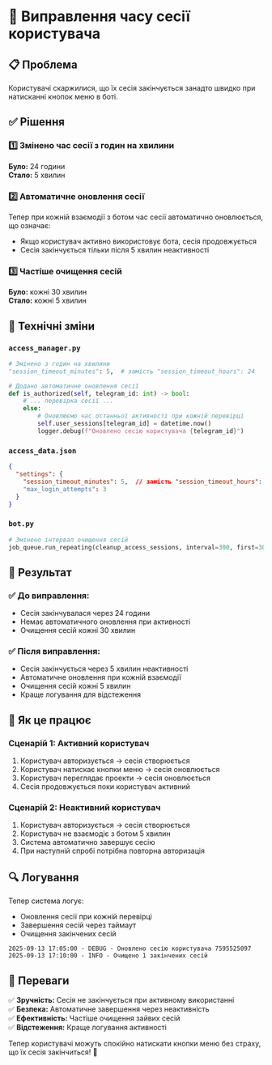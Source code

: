 # 🔧 Виправлення часу сесії користувача

## 📋 Проблема

Користувачі скаржилися, що їх сесія закінчується занадто швидко при натисканні кнопок меню в боті.

## ✅ Рішення

### 1️⃣ Змінено час сесії з годин на хвилини

**Було:** 24 години  
**Стало:** 5 хвилин

### 2️⃣ Автоматичне оновлення сесії

Тепер при кожній взаємодії з ботом час сесії автоматично оновлюється, що означає:
- Якщо користувач активно використовує бота, сесія продовжується
- Сесія закінчується тільки після 5 хвилин неактивності

### 3️⃣ Частіше очищення сесій

**Було:** кожні 30 хвилин  
**Стало:** кожні 5 хвилин

## 🔧 Технічні зміни

### `access_manager.py`

```python
# Змінено з годин на хвилини
"session_timeout_minutes": 5,  # замість "session_timeout_hours": 24

# Додано автоматичне оновлення сесії
def is_authorized(self, telegram_id: int) -> bool:
    # ... перевірка сесії ...
    else:
        # Оновлюємо час останньої активності при кожній перевірці
        self.user_sessions[telegram_id] = datetime.now()
        logger.debug(f"Оновлено сесію користувача {telegram_id}")
```

### `access_data.json`

```json
{
  "settings": {
    "session_timeout_minutes": 5,  // замість "session_timeout_hours": 24
    "max_login_attempts": 3
  }
}
```

### `bot.py`

```python
# Змінено інтервал очищення сесій
job_queue.run_repeating(cleanup_access_sessions, interval=300, first=300)  # Кожні 5 хвилин
```

## 🎯 Результат

### ✅ До виправлення:
- Сесія закінчувалася через 24 години
- Немає автоматичного оновлення при активності
- Очищення сесій кожні 30 хвилин

### ✅ Після виправлення:
- Сесія закінчується через 5 хвилин неактивності
- Автоматичне оновлення при кожній взаємодії
- Очищення сесій кожні 5 хвилин
- Краще логування для відстеження

## 📱 Як це працює

### Сценарій 1: Активний користувач
1. Користувач авторизується → сесія створюється
2. Користувач натискає кнопки меню → сесія оновлюється
3. Користувач переглядає проекти → сесія оновлюється
4. Сесія продовжується поки користувач активний

### Сценарій 2: Неактивний користувач
1. Користувач авторизується → сесія створюється
2. Користувач не взаємодіє з ботом 5 хвилин
3. Система автоматично завершує сесію
4. При наступній спробі потрібна повторна авторизація

## 🔍 Логування

Тепер система логує:
- Оновлення сесії при кожній перевірці
- Завершення сесій через таймаут
- Очищення закінчених сесій

```
2025-09-13 17:05:00 - DEBUG - Оновлено сесію користувача 7595525097
2025-09-13 17:10:00 - INFO - Очищено 1 закінчених сесій
```

## 🎉 Переваги

✅ **Зручність:** Сесія не закінчується при активному використанні  
✅ **Безпека:** Автоматичне завершення через неактивність  
✅ **Ефективність:** Частіше очищення зайвих сесій  
✅ **Відстеження:** Краще логування активності  

Тепер користувачі можуть спокійно натискати кнопки меню без страху, що їх сесія закінчиться! 🚀